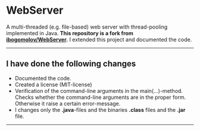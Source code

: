 # WebServer

A multi-threaded (e.g. file-based) web server with thread-pooling implemented in Java. **This repository is a fork from [ibogomolov/WebServer](https://github.com/ibogomolov/WebServer).**  I extended this project and documented the code.  

---

## I have done the following changes  

- Documented the code.  
- Created a license (MIT-license)  
- Verification of the command-line arguments in the main(...)-method. Checks whether the command-line arguments are in the proper form. Otherwise it raise a certain error-message.  
- I changes only the **.java**-files and the binaries **.class** files and the **.jar** file.     

---
